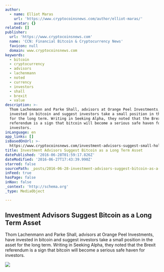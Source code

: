 ```yaml
---
author:
  - name: Elliot Maras
    url: 'https://www.cryptocoinsnews.com/author/elliot-maras/'
    avatar: {}
related: []
publisher:
  url: 'https://www.cryptocoinsnews.com'
  name: 'CCN: Financial Bitcoin & Cryptocurrency News'
  favicon: null
  domain: www.cryptocoinsnews.com
keywords:
  - bitcoin
  - cryptocurrency
  - advisors
  - lachenmann
  - noted
  - currency
  - investors
  - shall
  - brexit
  - value
description: >-
  Thom Lachenmann and Parke Shall, advisors at Orange Peel Investments, have
  invested in bitcoin and suggest investors take a small position in the asset
  for the long term. Writing in Seeking Alpha, they noted that the Brexit
  referendum is a sign that bitcoin will become a serious safe haven for
  investors.
inLanguage: en
app_links: []
isBasedOnUrl: >-
  https://www.cryptocoinsnews.com/investment-advisors-suggest-small-holding-in-bitcoin-for-long-term/
title: Investment Advisors Suggest Bitcoin as a Long Term Asset
datePublished: '2016-06-28T01:59:17.826Z'
dateModified: '2016-06-27T17:43:39.990Z'
starred: false
sourcePath: _posts/2016-06-28-investment-advisors-suggest-bitcoin-as-a-long-term-asset.md
inFeed: true
hasPage: false
inNav: false
_context: 'http://schema.org'
_type: MediaObject

---
```

<article style=""><h1>Investment Advisors Suggest Bitcoin as a Long Term Asset</h1><p>Thom Lachenmann and Parke Shall, advisors at Orange Peel Investments, have invested in bitcoin and suggest investors take a small position in the asset for the long term. Writing in Seeking Alpha, they noted that the Brexit referendum is a sign that bitcoin will become a serious safe haven for investors.</p><img src="https://www.cryptocoinsnews.com/wp-content/uploads/2016/05/Bitcoin-red.jpg" /></article>
